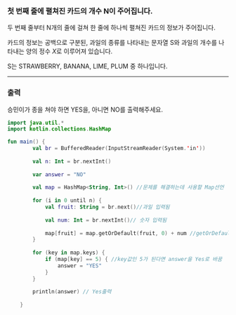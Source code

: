 ### 첫 번째 줄에 펼쳐진 카드의 개수 N이 주어집니다.

두 번째 줄부터 N개의 줄에 걸쳐 한 줄에 하나씩 펼쳐진 카드의 정보가 주어집니다.

카드의 정보는 공백으로 구분된, 과일의 종류를 나타내는 문자열 S와 과일의 개수를 나타내는 양의 정수 $X$로 이루어져 있습니다.

S는 STRAWBERRY, BANANA, LIME, PLUM 중 하나입니다.

---
### 출력
승민이가 종을 쳐야 하면 YES을, 아니면 NO를 출력해주세요.
```kotlin
import java.util.*
import kotlin.collections.HashMap

fun main() {
        val br = BufferedReader(InputStreamReader(System.'in'))
        
        val n: Int = br.nextInt()
        
        var answer = "NO"
    
        val map = HashMap<String, Int>() //문제를 해결하는데 사용할 Map선언
    
        for (i in 0 until n) {
            val fruit: String = br.next()//과일 입력됨
            
            val num: Int = br.nextInt()// 숫자 입력됨
            
            map[fruit] = map.getOrDefault(fruit, 0) + num //getOrDefault로 fruit가 존재하지않으면 0 반환
        }
    
        for (key in map.keys) {
            if (map[key] == 5) { //key값인 5가 된다면 answer을 Yes로 바꿈
                answer = "YES"
            }
        }
    
        println(answer) // Yes출력
    
    }

```